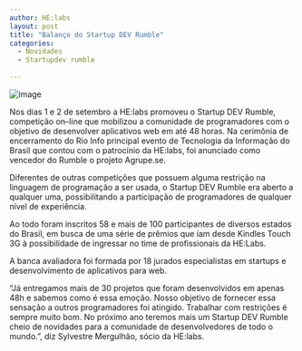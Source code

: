 ```yaml
---
author: HE:labs
layout: post
title: "Balanço do Startup DEV Rumble"
categories:
  - Novidades
  - Startupdev rumble
     
---
```

![image](/blog/images/posts/2012-09-19/startupdevrumble.jpg)

Nos dias 1 e 2 de setembro a HE:labs promoveu o Startup DEV Rumble, competição  on–line que mobilizou a comunidade de programadores com o objetivo de desenvolver aplicativos web em até 48 horas. Na cerimônia de encerramento do Rio Info principal evento de Tecnologia da Informação do Brasil que contou com o patrocínio da HE:labs, foi anunciado como  vencedor do Rumble o projeto Agrupe.se.

Diferentes de outras competições que possuem alguma restrição na linguagem de programação a ser usada, o Startup DEV Rumble era aberto a qualquer uma, possibilitando a participação de programadores de qualquer nível de experiência.

Ao todo foram inscritos 58 e mais de 100 participantes de diversos estados do Brasil, em busca de uma série de prêmios que íam desde Kindles Touch 3G à possibilidade de ingressar no time de profissionais da HE:Labs.

A banca avaliadora foi formada por 18 jurados especialistas em startups e desenvolvimento de aplicativos para web.

“Já entregamos mais de 30 projetos que foram desenvolvidos em apenas 48h e sabemos como é essa emoção. Nosso objetivo de fornecer essa sensação a outros programadores foi atingido. Trabalhar com restrições é sempre muito bom. No próximo ano teremos mais um Startup DEV Rumble cheio de novidades para a comunidade de desenvolvedores de todo o mundo.”, diz Sylvestre Mergulhão, sócio da HE:labs.

